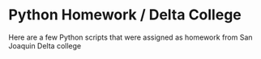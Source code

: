 # Python Homework  / Delta College 
Here are a few Python scripts that were assigned as homework from San Joaquin Delta college
